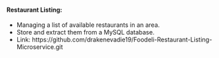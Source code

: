 <h4>Restaurant Listing: </h4>
<ul>
    <li>Managing a list of available restaurants in an area. </li>
    <li>Store and extract them from a MySQL database. </li>
    <li>Link: https://github.com/drakenevadie19/Foodeli-Restaurant-Listing-Microservice.git </li>
</ul>
